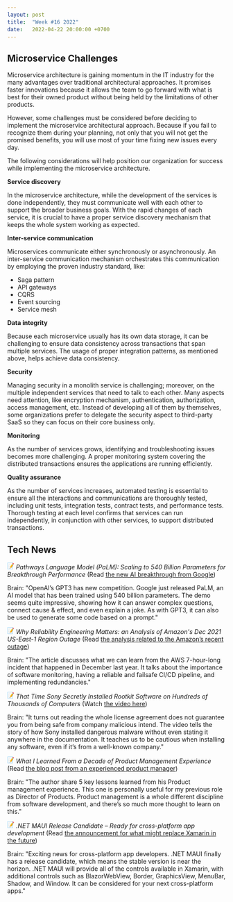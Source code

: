 ```yaml
---
layout: post
title:  "Week #16 2022"
date:   2022-04-22 20:00:00 +0700
---
```


## Microservice Challenges

Microservice architecture is gaining momentum in the IT industry for the many advantages over traditional architectural approaches. It promises faster innovations because it allows the team to go forward with what is best for their owned product without being held by the limitations of other products.

However, some challenges must be considered before deciding to implement the microservice architectural approach. Because if you fail to recognize them during your planning, not only that you will not get the promised benefits, you will use most of your time fixing new issues every day.

The following considerations will help position our organization for success while implementing the microservice architecture.

**Service discovery**

In the microservice architecture, while the development of the services is done independently, they must communicate well with each other to support the broader business goals. With the rapid changes of each service, it is crucial to have a proper service discovery mechanism that keeps the whole system working as expected.

**Inter-service communication**

Microservices communicate either synchronously or asynchronously. An inter-service communication mechanism orchestrates this communication by employing the proven industry standard, like:

- Saga pattern
- API gateways
- CQRS
- Event sourcing
- Service mesh

**Data integrity**

Because each microservice usually has its own data storage, it can be challenging to ensure data consistency across transactions that span multiple services. The usage of proper integration patterns, as mentioned above, helps achieve data consistency.

**Security**

Managing security in a monolith service is challenging; moreover, on the multiple independent services that need to talk to each other. Many aspects need attention, like encryption mechanism, authentication, authorization, access management, etc.
Instead of developing all of them by themselves, some organizations prefer to delegate the security aspect to third-party SaaS so they can focus on their core business only.

**Monitoring**

As the number of services grows, identifying and troubleshooting issues becomes more challenging. A proper monitoring system covering the distributed transactions ensures the applications are running efficiently.

**Quality assurance**

As the number of services increases, automated testing is essential to ensure all the interactions and communications are thoroughly tested, including unit tests, integration tests, contract tests, and performance tests.
Thorough testing at each level confirms that services can run independently, in conjunction with other services, to support distributed transactions.

## Tech News

![memo](/assets/images/memo16.png) *Pathways Language Model (PaLM): Scaling to 540 Billion Parameters for Breakthrough Performance* (Read [the new AI breakthrough from Google](https://ai.googleblog.com/2022/04/pathways-language-model-palm-scaling-to.html))

Brain: "OpenAI’s GPT3 has new competition. Google just released PaLM, an AI model that has been trained using 540 billion parameters. The demo seems quite impressive, showing how it can answer complex questions, connect cause & effect, and even explain a joke. As with GPT3, it can also be used to generate some code based on a prompt."

![memo](/assets/images/memo16.png) *Why Reliability Engineering Matters: an Analysis of Amazon's Dec 2021 US-East-1 Region Outage* (Read [the analysis related to the Amazon’s recent outage](https://www.gremlin.com/blog/analysis-amazon-dec-2021-us-east-1-region-outage/))

Brain: "The article discusses what we can learn from the AWS 7-hour-long incident that happened in December last year. It talks about the importance of software monitoring, having a reliable and failsafe CI/CD pipeline, and implementing redundancies."

![memo](/assets/images/memo16.png) *That Time Sony Secretly Installed Rootkit Software on Hundreds of Thousands of Computers* (Watch [the video here](https://www.youtube.com/watch?v=imMRzBzQm1U))

Brain: "It turns out reading the whole license agreement does not guarantee you from being safe from company malicious intend. The video tells the story of how Sony installed dangerous malware without even stating it anywhere in the documentation. It teaches us to be cautious when installing any software, even if it’s from a well-known company."

![memo](/assets/images/memo16.png) *What I Learned From a Decade of Product Management Experience* (Read [the blog post from an experienced product manager](https://medium.com/serious-scrum/what-i-learned-from-a-decade-of-product-management-experience-c5b6415f9c5))

Brain: "The author share 5 key lessons learned from his Product management experience. This one is personally useful for my previous role as Director of Products. Product management is a whole different discipline from software development, and there’s so much more thought to learn on this."

![memo](/assets/images/memo16.png) *.NET MAUI Release Candidate – Ready for cross-platform app development* (Read [the announcement for what might replace Xamarin in the future](https://devblogs.microsoft.com/dotnet/dotnet-maui-rc-1/))

Brain: "Exciting news for cross-platform app developers. .NET MAUI finally has a release candidate, which means the stable version is near the horizon. .NET MAUI will provide all of the controls available in Xamarin, with additional controls such as BlazorWebView, Border, GraphicsView, MenuBar, Shadow, and Window. It can be considered for your next cross-platform apps."
